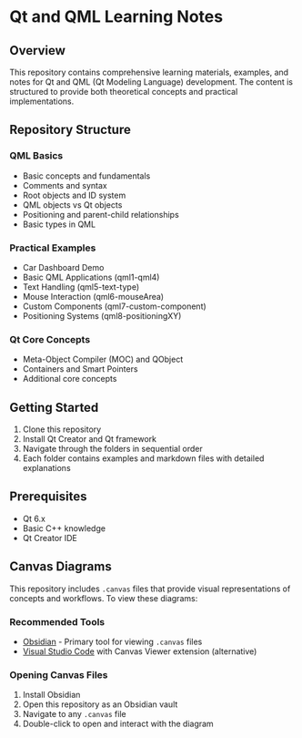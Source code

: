 # Qt and QML Learning Notes

## Overview
This repository contains comprehensive learning materials, examples, and notes for Qt and QML (Qt Modeling Language) development. The content is structured to provide both theoretical concepts and practical implementations.

## Repository Structure

### QML Basics
- Basic concepts and fundamentals
- Comments and syntax
- Root objects and ID system
- QML objects vs Qt objects
- Positioning and parent-child relationships
- Basic types in QML

### Practical Examples
- Car Dashboard Demo
- Basic QML Applications (qml1-qml4)
- Text Handling (qml5-text-type)
- Mouse Interaction (qml6-mouseArea)
- Custom Components (qml7-custom-component)
- Positioning Systems (qml8-positioningXY)

### Qt Core Concepts
- Meta-Object Compiler (MOC) and QObject
- Containers and Smart Pointers
- Additional core concepts

## Getting Started
1. Clone this repository
2. Install Qt Creator and Qt framework
3. Navigate through the folders in sequential order
4. Each folder contains examples and markdown files with detailed explanations

## Prerequisites
- Qt 6.x
- Basic C++ knowledge
- Qt Creator IDE

## Canvas Diagrams
This repository includes `.canvas` files that provide visual representations of concepts and workflows. To view these diagrams:

### Recommended Tools
- [Obsidian](https://obsidian.md/) - Primary tool for viewing `.canvas` files
- [Visual Studio Code](https://code.visualstudio.com/) with Canvas Viewer extension (alternative)

### Opening Canvas Files
1. Install Obsidian
2. Open this repository as an Obsidian vault
3. Navigate to any `.canvas` file
4. Double-click to open and interact with the diagram
